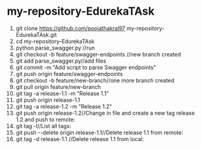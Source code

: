 # my-repository-EdurekaTAsk
1. git clone https://github.com/poojathakral97 my-repository-EdurekaTAsk.git
2. cd my-repository-EdurekaTAsk
3. python parse_swagger.py //run
4. git checkout -b feature/swagger-endpoints //new branch created
5. git add parse_swagger.py//add files
6. git commit -m "Add script to parse Swagger endpoints"
7. git push origin feature/swagger-endpoints
8. git checkout -b feature/new-branch//one more branch created
9. git pull origin feature/new-branch
10. git tag -a release-1.1 -m "Release 1.1"
11. git push origin release-1.1
12. git tag -a release-1.2 -m "Release 1.2"
13. git push origin release-1.2//Change in file and create a new tag release 1.2 and push to remote:
14. git tag -l//List all tags:
15. git push --delete origin release-1.1//Delete release 1.1 from remote:
16. git tag -d release-1.1 //Delete release 1.1 from local:

